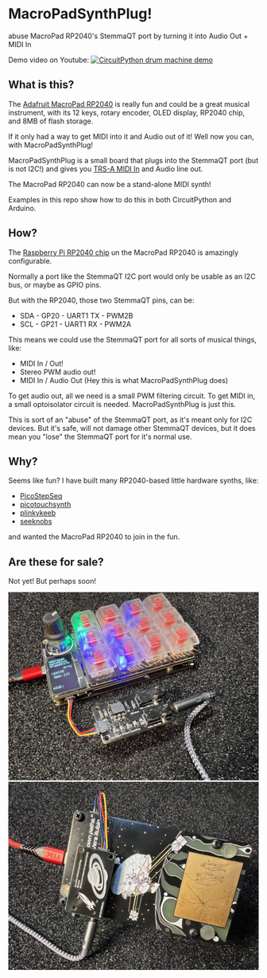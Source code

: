 # MacroPadSynthPlug!

abuse MacroPad RP2040's StemmaQT port by turning it into Audio Out + MIDI In

Demo video on Youtube:
[![CircuitPython drum machine demo](https://img.youtube.com/vi/jMKC_18M17U/maxresdefault.jpg)](https://www.youtube.com/watch?v=jMKC_18M17U)


## What is this?

The [Adafruit MacroPad RP2040](https://learn.adafruit.com/adafruit-macropad-rp2040/overview)
is really fun and could be a great musical instrument,
with its 12 keys, rotary encoder, OLED display, RP2040 chip, and 8MB of flash storage.

If it only had a way to get MIDI into it and Audio out of it!
Well now you can, with MacroPadSynthPlug!

MacroPadSynthPlug is a small board that plugs into the StemmaQT port (but is not I2C!)
and gives you [TRS-A MIDI In](https://minimidi.world/) and Audio line out.

The MacroPad RP2040 can now be a stand-alone MIDI synth!

Examples in this repo show how to do this in both CircuitPython and Arduino.


## How?

The [Raspberry Pi RP2040 chip](https://www.raspberrypi.com/documentation/microcontrollers/rp2040.html)
un the MacroPad RP2040 is amazingly configurable.

Normally a port like the StemmaQT I2C port would only be usable as an I2C bus, or maybe as GPIO pins.

But with the RP2040, those two StemmaQT pins, can be:

- SDA - GP20 - UART1 TX - PWM2B
- SCL - GP21 - UART1 RX - PWM2A

This means we could use the StemmaQT port for all sorts of musical things, like:

- MIDI In / Out!
- Stereo PWM audio out!
- MIDI In / Audio Out  (Hey this is what MacroPadSynthPlug does)

To get audio out, all we need is a small PWM filtering circuit.
To get MIDI in, a small optoisolator circuit is needed.  MacroPadSynthPlug is just this.

This is sort of an "abuse" of the StemmaQT port, as it's meant only for I2C devices.
But it's safe, will not damage other StemmaQT devices,
but it does mean you "lose" the StemmaQT port for it's normal use.


## Why?

Seems like fun?  I have built many RP2040-based little hardware synths, like:
- [PicoStepSeq](https://github.com/todbot/picostepseq)
- [picotouchsynth](https://github.com/todbot/picotouchsynth)
- [plinkykeeb](https://github.com/todbot/plinkykeeb)
- [seeknobs](https://github.com/todbot/seeknobs)

and wanted the MacroPad RP2040 to join in the fun.


## Are these for sale?

Not yet!  But perhaps soon!

<img width=700 src="./docs/img1.jpg"><img width=700 src="./docs/img2.jpg">
